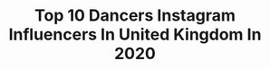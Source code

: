---
title: Top 10 Dancers Instagram Influencers In United Kingdom In 2020
description: >-
  Find top dancers Instagram influencers in United Kingdom in 2020. Most popular hashtags: # #dance #fashion #hackettxbritishgq.
platform: Instagram
profiles:
  - username: "harryaalexander"
    fullname: >-
      Harry
    location: "United Kingdom"
    followers: 3406
    engagement: 1199
    commentsToLikes: 0.036514
    id: ck6tppg03lhuy0j71paaczma5
    verified: false
    hashtags: "#caribbean, #timwalkerphotography, #menonpointe, #invisibleillness"
  - username: "alessandraferriofficial_"
    fullname: >-
      Alessandra Ferri
    location: "United Kingdom"
    followers: 40618
    engagement: 688
    commentsToLikes: 0.028766
    id: ck8szjs31opwd0j78kibhu0yj
    verified: true
    hashtags: "#challengeaccepted, #stayonmytoes, #johnneumeier, #teatroallafenicevenezia"
  - username: "heathermacfarlane"
    fullname: >-
      h
    location: "United Kingdom"
    followers: 5321
    engagement: 2650
    commentsToLikes: 0.433301
    id: ckaowpv8a9x600i78tispqk8m
    verified: false
    hashtags: "#dancephotography, #lingerie, #peakdistrict, #wakeskincare"
  - username: "chloeferns"
    fullname: >-
      C H L O E  M C N I V E N
    location: "United Kingdom"
    followers: 16065
    engagement: 1044
    commentsToLikes: 0.045441
    id: ck6tjuwxf3h000j71xk785xid
    verified: false
    hashtags: "#jlosuperbowlchallenge, #pregnant, #mabel, #jingleball2019"
  - username: "ameliebardsley"
    fullname: >-
      Amelie Bardsley💗
    location: "United Kingdom"
    followers: 6746
    engagement: 2033
    commentsToLikes: 0.050001
    id: ck9hct44qmuxb0j78azfp2ygd
    verified: false
    hashtags: ""
  - username: "leenaalfishawyofficial"
    fullname: >-
      LEENA FAROUK ALFISHAWY
    location: "United Kingdom"
    followers: 42279
    engagement: 490
    commentsToLikes: 0.059927
    id: ckap6agsvf2tq0i78hyrj98qg
    verified: false
    hashtags: "#reneezellweger, #ntu, #influencer, #creativity"
  - username: "riahunte"
    fullname: >-
      Big batty girl
    location: "United Kingdom"
    followers: 4318
    engagement: 1818
    commentsToLikes: 0.142655
    id: ck0vvm020ppl40i195s4730la
    verified: false
    hashtags: ""
  - username: "xbeckycookex"
    fullname: >-
      BEXX🏁
    location: "United Kingdom"
    followers: 47004
    engagement: 1163
    commentsToLikes: 0.026239
    id: ck8wfw8j2gcss0j78vnzumt46
    verified: false
    hashtags: ""
  - username: "kerysnash.x"
    fullname: >-
      Kerys💃🏽
    location: "United Kingdom"
    followers: 7439
    engagement: 1541
    commentsToLikes: 0.034385
    id: ck6tik9pn0vkh0j71p4ddamq3
    verified: false
    hashtags: "#ad"
  - username: "jessica_amy01"
    fullname: >-
      ᒍᗴᔕᔕIᑕᗩ ᗩᗰY 🦋
    location: "United Kingdom"
    followers: 4345
    engagement: 1370
    commentsToLikes: 0.213532
    id: ck9wekc2yknht0j78i8y6vztj
    verified: false
    hashtags: "#photooftheday, #outfits, #fashion, #lookoftheday"
---